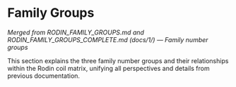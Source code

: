# Family Groups

*Merged from RODIN_FAMILY_GROUPS.md and RODIN_FAMILY_GROUPS_COMPLETE.md (docs/1/) — Family number groups*

This section explains the three family number groups and their relationships within the Rodin coil matrix, unifying all perspectives and details from previous documentation.

<!-- Insert harmonized family group content here. --> 
